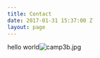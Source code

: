 ```yaml
---
title: Contact
date: 2017-01-31 15:37:00 Z
layout: page
---
```


hello world![camp3b.jpg](/uploads/camp3b.jpg)